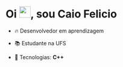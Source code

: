 <h1 align="left">Oi <img src="https://raw.githubusercontent.com/kaueMarques/kaueMarques/master/hi.gif" height="30px">, sou Caio Felicio</h1>

- 🔥 Desenvolvedor em aprendizagem

- 📚 Estudante na UFS

- 👻 Tecnologias: **C++**
